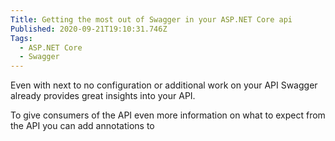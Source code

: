 ```yaml
---
Title: Getting the most out of Swagger in your ASP.NET Core api
Published: 2020-09-21T19:10:31.746Z
Tags:
  - ASP.NET Core
  - Swagger
---
```

Even with next to no configuration or additional work on your API Swagger already provides great insights into your API.

To give consumers of the API even more information on what to expect from the API you can add annotations to 

